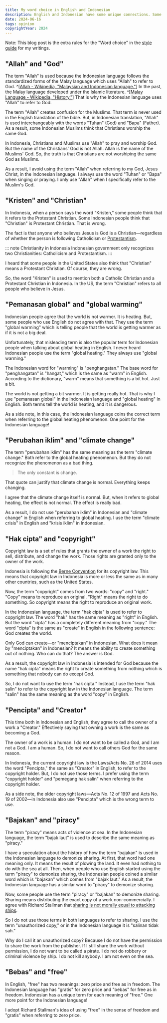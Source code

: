 ```yaml
---
title: My word choice in English and Indonesian
description: English and Indonesian have some unique connections. Some Indonesian terms are the correct terms to use in English. Some English terms are the correct terms to use in Indonesian. Sometimes both are wrong.
date: 2024-06-16
tags: opinion
copyrightYear: 2024
---
```


Note: This blog post is the extra rules for the "Word choice" in the [style guide](/style-guide/) for my writings.

## "Allah" and "God"

The term "Allah" is used because the Indonesian language follows the standardized forms of the Malay language which uses "Allah" to refer to God. ^[[Allah - Wikipedia, "Malaysian and Indonesian language."](https://en.wikipedia.org/wiki/Allah#Malaysian_and_Indonesian_language)] In the past, the Malay language developed under the Islamic literature. ^[[Malay Language - Wikipedia, "History."](https://en.wikipedia.org/wiki/Malay_language#History)] That is why the Indonesian language uses "Allah" to refer to God.

The term "Allah" creates confusion for the Muslims. That term is never used in the English translation of the bible. But, in Indonesian translation, "Allah" is used interchangeably with the words "Tuhan" (God) and "Bapa" (Father). As a result, some Indonesian Muslims think that Christians worship the same God.

In Indonesia, Christians and Muslims use "Allah" to pray and worship God. But the name of the Christians' God is not Allah. Allah is the name of the Muslims' God. So, the truth is that Christians are not worshiping the same God as Muslims.

As a result, I avoid using the term "Allah" when referring to my God, Jesus Christ, in the Indonesian language. I always use the word "Tuhan" or "Bapa" when singing or praying. I only use "Allah" when I specifically refer to the Muslim's God.

## "Kristen" and "Christian"

In Indonesia, when a person says the word "Kristen," some people think that it refers to the Protestant Christian. Some Indonesian people think that "Christian" is Protestant Christian. That is wrong.

The fact is that anyone who believes Jesus is God is a Christian—regardless of whether the person is following Catholicism or [Protestantism](https://en.wikipedia.org/wiki/Protestantism).

::: note Christianity in Indonesia
Indonesian government only recognizes two Christianities: Catholicism and Protestantism.
:::

I heard that some people in the United States also think that "Christian" means a Protestant Christian. Of course, they are wrong.

So, the word "Kristen" is used to mention both a Catholic Christian and a Protestant Christian in Indonesia. In the US, the term "Christian" refers to all people who believe in Jesus.

## "Pemanasan global" and "global warming"

Indonesian people agree that the world is not warmer. It is heating. But, some people who use English do not agree with that. They use the term "global warming" which is telling people that the world is getting warmer as if it is not a big deal.

Unfortunately, that misleading term is also the popular term for Indonesian people when talking about global heating in English. I never heard Indonesian people use the term "global heating." They always use "global warming."

The Indonesian word for "warming" is "penghangatan." The base word for "penghangatan" is "hangat," which is the same as "warm" in English. According to the dictionary, "warm" means that something is a bit hot. Just a bit.

The world is not getting a bit warmer. It is getting really hot. That is why I use "pemanasan global" in the Indonesian language and "global heating" in English. Both terms tell the world is heating, and it is dangerous.

As a side note, in this case, the Indonesian language coins the correct term when referring to the global heating phenomenon. One point for the Indonesian language!

## "Perubahan iklim" and "climate change"

The term "perubahan iklim" has the same meaning as the term "climate change." Both refer to the global heating phenomenon. But they do not recognize the phenomenon as a bad thing.

> The only constant is change.

That quote can justify that climate change is normal. Everything keeps changing.

I agree that the climate change itself is normal. But, when it refers to global heating, the effect is not normal. The effect is really bad.

As a result, I do not use "perubahan iklim" in Indonesian and "climate change" in English when referring to global heating. I use the term "climate crisis" in English and "krisis iklim" in Indonesian.

## "Hak cipta" and "copyright"

Copyright law is a set of rules that grants the owner of a work the right to sell, distribute, and change the work. Those rights are granted only to the owner of the work.

Indonesia is following the [Berne Convention](https://en.wikipedia.org/wiki/Berne_Convention) for its copyright law. This means that copyright law in Indonesia is more or less the same as in many other countries, such as the United States.

Now, the term "copyright" comes from two words: "copy" and "right." "Copy" means to reproduce an original. "Right" means the right to do something. So copyright means the right to reproduce an original work.

In the Indonesian language, the term "hak cipta" is used to refer to copyright law. The word "hak" has the same meaning as "right" in English. But the word "cipta" has a completely different meaning from "copy." The word "cipta" is the same as "create" in English in the following sentence: God creates the world.

Only God can create—or "menciptakan" in Indonesian. What does it mean by "menciptakan" in Indonesian? It means the ability to create something out of nothing. Who can do that? The answer is God.

As a result, the copyright law in Indonesia is intended for God because the name "hak cipta" means the right to create something from nothing which is something that nobody can do except God.

So, I do not want to use the term "hak cipta." Instead, I use the term "hak salin" to refer to the copyright law in the Indonesian language. The term "salin" has the same meaning as the word "copy" in English.

## "Pencipta" and "Creator"

This time both in Indonesian and English, they agree to call the owner of a work a "Creator." Effectively saying that owning a work is the same as becoming a God.

The owner of a work is a human. I do not want to be called a God, and I am not a God. I am a human. So, I do not want to call others God for the same reason.

In Indonesia, the current copyright law is the Laws/Acts No. 28 of 2014 uses the word "Pencipta," the same as "Creator" in English, to refer to the copyright holder. But, I do not use those terms. I prefer using the term "copyright holder" and "pemegang hak salin" when referring to the copyright holder.

As a side note, the older copyright laws—Acts No. 12 of 1997 and Acts No. 19 of 2002—in Indonesia also use "Pencipta" which is the wrong term to use.

## "Bajakan" and "piracy"

The term "piracy" means acts of violence at sea. In the Indonesian language, the term "bajak laut" is used to describe the same meaning as "piracy."

I have a speculation about the history of how the term "bajakan" is used in the Indonesian language to demonize sharing. At first, that word had one meaning only. It means the result of plowing the land. It even had nothing to do with the sea at all. Then, when people who use English started using the term "piracy" to demonize sharing, the Indonesian people coined a similar word which is "bajakan" which comes from "bajak laut." As a result, the Indonesian language has a similar word to "piracy" to demonize sharing.

Now, some people use the term "piracy" or "bajakan" to demonize sharing. Sharing means distributing the exact copy of a work non-commercially. I agree with Richard Stallman that [sharing is not morally equal to attacking ships](https://stallman.org/articles/end-war-on-sharing.html).

So I do not use those terms in both languages to refer to sharing. I use the term "unauthorized copy," or in the Indonesian language it is "salinan tidak sah."

Why do I call it an unauthorized copy? Because I do not have the permission to share the work from the publisher. If I still share the work without permission, I do not want to be called a pirate. I do not do robbery or criminal violence by ship. I do not kill anybody. I am not even on the sea.

## "Bebas" and "free"

In English, "free" has two meanings: zero price and free as in freedom. The Indonesian language has "gratis" for zero price and "bebas" for free as in freedom. Indonesian has a unique term for each meaning of "free." One more point for the Indonesian language!

I adopt Richard Stallman's idea of using "free" in the sense of freedom and "gratis" when referring to zero price.
